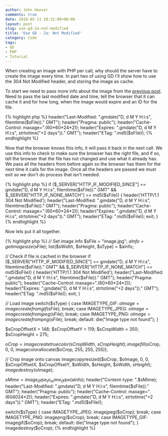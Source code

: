 ```yaml
---
author: John Hoover
comments: true
date: 2010-05-11 20:31:09+00:00
layout: post
slug: use-gd-2a-not-modified
title: 'Use GD - 2a: Not Modified'
category: Code
tags:
- GD
- PHP
- Tutorial
---
```


When creating an image with PHP per call, why should the server have to create the image every time. In part two of using GD I'll show how to use the 304 Not Modified header, and storing the image as cache.

To start we need to pass more info about the image from the [previous post](/2010/02/25/use-gd-part-1/). Need to pass the last modified date and time, tell the browser that it can cache it and for how long, when the image would expire and an ID for the file.

{% highlight php %}
header("Last-Modified: ".gmdate("D, d M Y H:i:s", filemtime($sFile))." GMT");
header("Pragma: public");
header("Cache-Control: maxage=".(60*60*24*2));
header("Expires: ".gmdate("D, d M Y H:i:s", strtotime("+2 days"))." GMT");
header("ETag: ".md5($sFile));
{% endhighlight %}

<!-- /excerpt -->

Now that the browser knows this info, it will pass it back in the next call. We use this info to check to make sure the browser has the right file, and if so, tell the browser that the file has not changed and use what it already has. We pass all the headers from before again so the browser has them for the next time it calls for the image. Once all the headers are passed we must exit so we don't do process that isn't needed.

{% highlight php %}
if ($_SERVER["HTTP_IF_MODIFIED_SINCE"] == gmdate("D, d M Y H:i:s", filemtime($sFile))." GMT"
  && $_SERVER["HTTP_IF_NONE_MATCH"] == md5($sFile)) {
	header('HTTP/1.1 304 Not Modified');
	header("Last-Modified: ".gmdate("D, d M Y H:i:s", filemtime($sFile))." GMT");
	header("Pragma: public");
	header("Cache-Control: maxage=".(60*60*24*2));
	header("Expires: ".gmdate("D, d M Y H:i:s", strtotime("+2 days"))." GMT");
	header("ETag: ".md5($sFile));
	exit;
}
{% endhighlight %}

Now lets put it all together.

{% highlight php %}
// Set image info
$sFile = "image.jpg";
$aInfo = getimagesize($sFile);
list($sWidth, $sHeight, $sType) = $aInfo;

// Check if file is cached in the browser
if ($_SERVER["HTTP_IF_MODIFIED_SINCE"] == gmdate("D, d M Y H:i:s", filemtime($sFile))." GMT"
  && $_SERVER["HTTP_IF_NONE_MATCH"] == md5($sFile)) {
	header('HTTP/1.1 304 Not Modified');
	header("Last-Modified: ".gmdate("D, d M Y H:i:s", filemtime($sFile))." GMT");
	header("Pragma: public");
	header("Cache-Control: maxage=".(60*60*24*2));
	header("Expires: ".gmdate("D, d M Y H:i:s", strtotime("+2 days"))." GMT");
	header("ETag: ".md5($sFile));
	exit;
}

// Load image
switch($sType)
{
	case IMAGETYPE_GIF: $oImage = imagecreatefromgif($sFile); break;
	case IMAGETYPE_JPEG: $oImage = imagecreatefromjpeg($sFile); break;
	case IMAGETYPE_PNG: $oImage = imagecreatefrompng($sFile); break;
	default: die("Image type not found");
}

$sCropOffsetX = 148;
$sCropOffsetY = 119;
$sCropWidth = 350;
$sCropHeight = 275;

$oCrop = imagecreatetruecolor($sCropWidth, $sCropHeight);
imagefill($oCrop, 0, 0, imagecolorallocate($oCrop, 255, 255, 255));

// Crop image onto canvas
imagecopyresized($oCrop, $oImage, 0, 0, $sCropOffsetX, $sCropOffsetY, $sWidth, $sHeight, $sWidth, $sHeight);
imagedestroy($oImage);

$sMime = image_type_to_mime_type($aInfo);
header("Content-type: ".$sMime);
header("Last-Modified: ".gmdate("D, d M Y H:i:s", filemtime($sFile))." GMT");
header("Pragma: public");
header("Cache-Control: maxage=".(60*60*24*2));
header("Expires: ".gmdate("D, d M Y H:i:s", strtotime("+2 days"))." GMT");
header("ETag: ".md5($sFile));

switch($sType)
{
	case IMAGETYPE_JPEG: imagejpeg($oCrop); break;
	case IMAGETYPE_PNG: imagepng($oCrop); break;
	case IMAGETYPE_GIF: imagegif($oCrop); break;
	default: die("Image type not found");
}
imagedestroy($oCrop);
{% endhighlight %}
